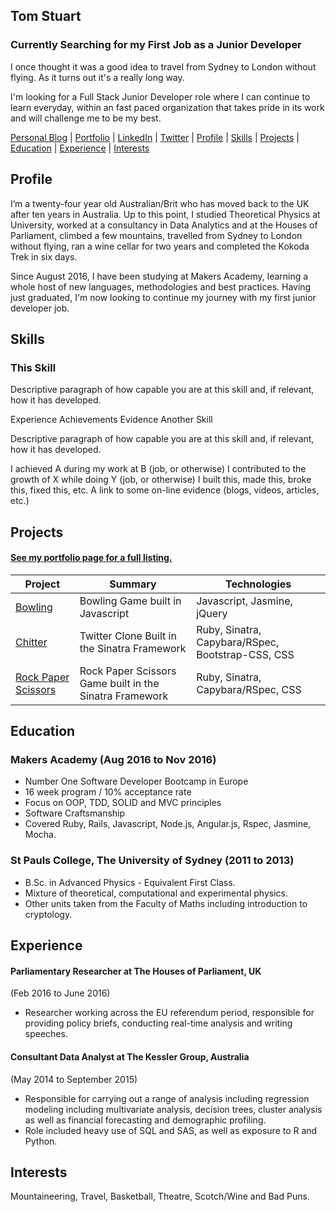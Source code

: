 ## Tom Stuart
### Currently Searching for my First Job as a Junior Developer

I once thought it was a good idea to travel from Sydney to London without flying. As it turns out it's a really long way.

I'm looking for a Full Stack Junior Developer role where I can continue to learn everyday, within an fast paced organization that takes pride in its work and will challenge me to be my best.

 [Personal Blog](http://TomStuart92.github.io) | [Portfolio](http://TomStuart92.github.io/portfolio/) |  [LinkedIn](http://www.linkedin.com/in/thomas-stuart) | [Twitter](http://twitter.com/ThomasCStuart) | [Profile](https://github.com/TomStuart92/CV/blob/master/README.md#Profile) | [Skills](https://github.com/TomStuart92/CV/blob/master/README.md#Skills) | [Projects](https://github.com/TomStuart92/CV/blob/master/README.md#Projects) | [Education](https://github.com/TomStuart92/CV/blob/master/README.md#Education) | [Experience](https://github.com/TomStuart92/CV/blob/master/README.md#Experience) | [Interests](https://github.com/TomStuart92/CV/blob/master/README.md#Interests)

## Profile

I’m a twenty-four year old Australian/Brit who has moved back to the UK after ten years in Australia. Up to this point, I studied Theoretical Physics at University, worked at a consultancy in Data Analytics and at the Houses of Parliament, climbed a few mountains, travelled from Sydney to London without flying, ran a wine cellar for two years and completed the Kokoda Trek in six days.

Since August 2016, I have been studying at Makers Academy, learning a whole host of new languages, methodologies and best practices. Having just graduated, I'm now looking to continue my journey with my first junior developer job.

## Skills

### This Skill

Descriptive paragraph of how capable you are at this skill and, if relevant, how it has developed.

Experience
Achievements
Evidence
Another Skill

Descriptive paragraph of how capable you are at this skill and, if relevant, how it has developed.

I achieved A during my work at B (job, or otherwise)
I contributed to the growth of X while doing Y (job, or otherwise)
I built this, made this, broke this, fixed this, etc.
A link to some on-line evidence (blogs, videos, articles, etc.)

## Projects

#### [See my portfolio page for a full listing.](http://TomStuart92.github.io/portfolio/)

| Project        | Summary           | Technologies  |
| ------------- |-------------| -----|
| [Bowling](https://tomstuart92.github.io/portfolio/Bowling/) | Bowling Game built in Javascript | Javascript, Jasmine, jQuery |
| [Chitter](https://tomstuart92.github.io/portfolio/PrestoPronto/) | Twitter Clone Built in the Sinatra Framework | Ruby, Sinatra, Capybara/RSpec, Bootstrap-CSS, CSS
| [Rock Paper Scissors](https://tomstuart92.github.io/portfolio/RPSLS/)    | Rock Paper Scissors Game built in the Sinatra Framework | Ruby, Sinatra, Capybara/RSpec, CSS |


## Education

### Makers Academy (Aug 2016 to Nov 2016)

- Number One Software Developer Bootcamp in Europe
- 16 week program / 10% acceptance rate
- Focus on OOP, TDD, SOLID and MVC principles
- Software Craftsmanship
- Covered Ruby, Rails, Javascript, Node.js, Angular.js, Rspec, Jasmine, Mocha.

### St Pauls College, The University of Sydney (2011 to 2013)

- B.Sc. in Advanced Physics - Equivalent First Class.  
- Mixture of theoretical, computational and experimental physics.   
- Other units taken from the Faculty of Maths including introduction to cryptology.  


## Experience

#### Parliamentary Researcher at The Houses of Parliament, UK
(Feb 2016 to June 2016)  
- Researcher working across the EU referendum period, responsible for providing policy briefs, conducting real-time analysis and writing speeches.

#### Consultant Data Analyst at The Kessler Group, Australia   
(May 2014 to September 2015)  

- Responsible for carrying out a range of analysis including regression modeling including multivariate analysis, decision trees, cluster analysis as well as financial forecasting and demographic profiling.
- Role included heavy use of SQL and SAS, as well as exposure to R and Python.

## Interests

Mountaineering, Travel, Basketball, Theatre, Scotch/Wine and Bad Puns.
